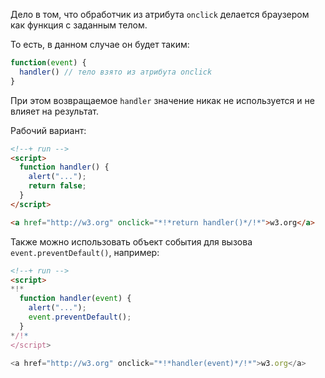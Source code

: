 Дело в том, что обработчик из атрибута `onclick` делается браузером как функция с заданным телом. 

То есть, в данном случае он будет таким:

```js
function(event) {
  handler() // тело взято из атрибута onclick
}
```

При этом возвращаемое `handler` значение никак не используется и не влияет на результат.

Рабочий вариант:

```html
<!--+ run -->
<script>
  function handler() {
    alert("...");
    return false;
  }
</script>

<a href="http://w3.org" onclick="*!*return handler()*/!*">w3.org</a>
```

Также можно использовать объект события для вызова `event.preventDefault()`, например:

```html
<!--+ run -->
<script>
*!*
  function handler(event) {
    alert("...");
    event.preventDefault();
  }
*/!*
</script>

<a href="http://w3.org" onclick="*!*handler(event)*/!*">w3.org</a>
```

